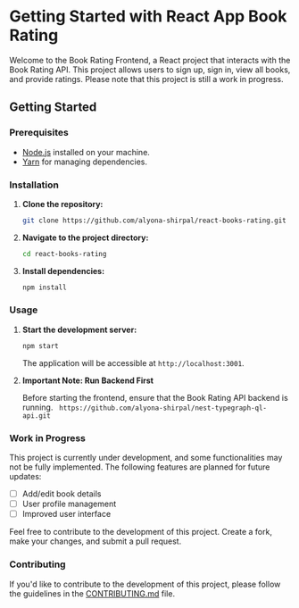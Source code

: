 # Getting Started with React App Book Rating

Welcome to the Book Rating Frontend, a React project that interacts with the Book Rating API. This project allows users to sign up, sign in, view all books, and provide ratings. Please note that this project is still a work in progress.

## Getting Started

### Prerequisites

- [Node.js](https://nodejs.org/) installed on your machine.
- [Yarn](https://yarnpkg.com/) for managing dependencies.

### Installation

1. **Clone the repository:**

    ```bash
    git clone https://github.com/alyona-shirpal/react-books-rating.git
    ```

2. **Navigate to the project directory:**

    ```bash
    cd react-books-rating
    ```

3. **Install dependencies:**

    ```bash
   npm install
    ```

### Usage

1. **Start the development server:**

    ```bash
    npm start
    ```

   The application will be accessible at `http://localhost:3001`.

2. **Important Note: Run Backend First**

   Before starting the frontend, ensure that the Book Rating API backend is running. `` https://github.com/alyona-shirpal/nest-typegraph-ql-api.git``

### Work in Progress

This project is currently under development, and some functionalities may not be fully implemented. The following features are planned for future updates:

- [ ] Add/edit book details
- [ ] User profile management
- [ ] Improved user interface

Feel free to contribute to the development of this project. Create a fork, make your changes, and submit a pull request.

### Contributing

If you'd like to contribute to the development of this project, please follow the guidelines in the [CONTRIBUTING.md](CONTRIBUTING.md) file.

